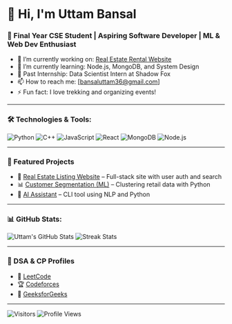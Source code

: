 # 👋 Hi, I'm Uttam Bansal
### 🚀 Final Year CSE Student | Aspiring Software Developer | ML & Web Dev Enthusiast

- 🔭 I’m currently working on: [Real Estate Rental Website](link)
- 🌱 I’m currently learning: Node.js, MongoDB, and System Design
- 💼 Past Internship: Data Scientist Intern at Shadow Fox
- 📫 How to reach me: [bansaluttam36@gmail.com] 
- ⚡ Fun fact: I love trekking and organizing events!

---

### 🛠️ Technologies & Tools:
![Python](https://img.shields.io/badge/-Python-333?style=flat&logo=python)
![C++](https://img.shields.io/badge/-C++-333?style=flat&logo=c%2B%2B)
![JavaScript](https://img.shields.io/badge/-JavaScript-333?style=flat&logo=javascript)
![React](https://img.shields.io/badge/-React-333?style=flat&logo=react)
![MongoDB](https://img.shields.io/badge/-MongoDB-333?style=flat&logo=mongodb)
![Node.js](https://img.shields.io/badge/-Node.js-333?style=flat&logo=node.js)

---

### 🚀 Featured Projects
- 🎯 [Real Estate Listing Website](https://github.com/uttambansal/real-estate-app) – Full-stack site with user auth and search
- 📊 [Customer Segmentation (ML)](https://github.com/uttambansal/customer-segmentation) – Clustering retail data with Python
- 🤖 [AI Assistant](https://github.com/uttambansal/ai-assistant) – CLI tool using NLP and Python

---

### 📊 GitHub Stats:
![Uttam's GitHub Stats](https://github-readme-stats.vercel.app/api?username=uttambansal&show_icons=true&theme=github_dark)
![Streak Stats](https://github-readme-streak-stats.herokuapp.com/?user=uttambansal&theme=github_dark)

---

### 🧠 DSA & CP Profiles
- 🔗 [LeetCode](https://leetcode.com/u/bansaluttam36/)
- 🏆 [Codeforces](https://codeforces.com/profile/uttambansal)
- 📘 [GeeksforGeeks]((https://www.geeksforgeeks.org/user/bansaluttam36/))

---

![Visitors](https://komarev.com/ghpvc/?username=uttambansal&style=flat-square)
![Profile Views](https://img.shields.io/github/followers/uttambansal?style=flat-square)
